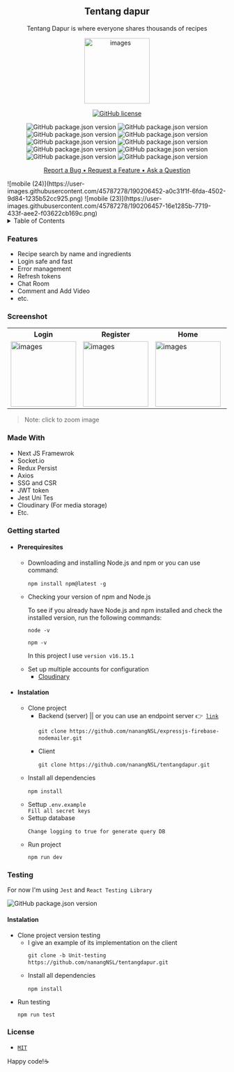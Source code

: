 <h2 align="center">Tentang dapur</h2>
<p align="center">Tentang Dapur is where everyone shares thousands of recipes</p>
<div align="center"><img src="https://user-images.githubusercontent.com/45787278/189479996-d1e717fe-4513-4f28-bd72-cdfde8ebc272.png"  width="150px"  alt="images"/></div>

<p align="center"><a href="https://github.com/nanangNSL/tentangdapur/blob/main/LICENSE"><img alt="GitHub license" src="https://img.shields.io/github/license/nanangNSL/tentangdapur"></a></p>
<p align="center"><img alt="GitHub package.json version" src="https://img.shields.io/badge/postgres-%23316192.svg?style=for-the-badge&logo=postgresql&logoColor=white">
<img alt="GitHub package.json version" src="https://img.shields.io/badge/react-%2320232a.svg?style=for-the-badge&logo=react&logoColor=%2361DAFB">
<img alt="GitHub package.json version" src="https://img.shields.io/badge/Next-black?style=for-the-badge&logo=next.js&logoColor=white">
<img alt="GitHub package.json version" src="https://img.shields.io/badge/express.js-%23404d59.svg?style=for-the-badge&logo=express&logoColor=%2361DA">
<img alt="GitHub package.json version" src="https://img.shields.io/badge/JWT-black?style=for-the-badge&logo=JSON%20web%20tokens">
<img alt="GitHub package.json version" src="https://img.shields.io/badge/NPM-%23000000.svg?style=for-the-badge&logo=npm&logoColor=white">
<img alt="GitHub package.json version" src="https://img.shields.io/badge/vercel-%23000000.svg?style=for-the-badge&logo=vercel&logoColor=white">
<img alt="GitHub package.json version" src="https://img.shields.io/badge/heroku-%23430098.svg?style=for-the-badge&logo=heroku&logoColor=white)">
<img alt="GitHub package.json version" src="https://img.shields.io/badge/Socket.io-black?style=for-the-badge&logo=socket.io&badgeColor=010101">
<img alt="GitHub package.json version" src="https://img.shields.io/badge/javascript-%23323330.svg?style=for-the-badge&logo=javascript&logoColor=%23F7DF1E"></p>
<p align="center">
<a href="https://github.com/nanangNSL/tentangdapur/issues/1">Report a Bug • </a>
<a href="https://github.com/nanangNSL/tentangdapur/issues/2">Request a Feature • </a>
<a href="https://github.com/nanangNSL/tentangdapur/issues/3">Ask a Question</a></p>![mobile (24)](https://user-images.githubusercontent.com/45787278/190206452-a0c31f1f-6fda-4502-9d84-1235b52cc925.png)
![mobile (23)](https://user-images.githubusercontent.com/45787278/190206457-16e1285b-7719-433f-aee2-f03622cb169c.png)



<details>
<summary>Table of Contents</summary>
<br/>
  
* [Features](#feature)
* [Screenshoot](#screen)
* [Made with](#built)
* [Getting Started](#getting)
  * [Prerequisites](#Prerequisites)
  * [Installation](#Installation)
* [Testing](#test)
  * [Start to test](#InstalTest)
* [License](#License)
</details>
<h3 id=feature>Features</h3>
<ul>
<li>Recipe search by name and ingredients</li>
<li>Login safe and fast</li>
<li>Error management</li>
<li>Refresh tokens</li>
<li>Chat Room</li>
<li>Comment and Add Video</li>
  <li>etc.</li>
</ul>

<h3 id=screen>Screenshot</h3>
<table>
  <tr>
    <th>Login</th>
    <th>Register</th>
    <th>Home</th>
     <th>Add Recipe</th>
     <th>Profile</th>
     <th>Chat</th>
     <th>Detail</th>
  </tr>
  <tr>
    <td><img src="https://user-images.githubusercontent.com/45787278/190206490-dcdc8c09-2d57-46ed-b719-b8bdc2b45fd7.png"  width="150px"  alt="images"/></td>
      <td><img src="https://user-images.githubusercontent.com/45787278/190206485-dd4e96b3-3dcf-4b1c-8c2a-488c4c388f79.png"  width="150px"  alt="images"/></td>
<td><img src="https://user-images.githubusercontent.com/45787278/189479997-483489d5-7b53-42c2-a160-b5796d24c2a6.png"  width="150px"  alt="images"/></td>
<td><img src="https://user-images.githubusercontent.com/45787278/189479991-c82fb97c-b6e1-4948-a358-5afdfcd612ca.png" width="150px"  alt="images"/></td>
    <td><img src="https://user-images.githubusercontent.com/45787278/189479994-4f629790-98ff-40f1-8365-de0e3f5aa19f.png"  width="150px"  alt="images"/></td>
<td><img src="https://user-images.githubusercontent.com/45787278/189479992-7a96f16d-783a-4906-98b0-bbeb3c29d45b.png" width="150px"  alt="images"/></td>
<td><img src="https://user-images.githubusercontent.com/45787278/189479998-7f83e41d-fc19-49cd-86d3-2929c7fde7b8.png"  width="150px"  alt="images"/></td>
  </tr>
</table>
<blockquote>Note: click to zoom image</blockquote>


<h3 id=built>Made With</h3>
<ul>
  <li>Next JS Framewrok</li>
   <li>Socket.io</li>
   <li>Redux Persist</li>
   <li>Axios</li>
   <li>SSG and CSR</li>
   <li>JWT token</li>
   <li>Jest Uni Tes</li>
  <li>Cloudinary (For media storage)</li>
  <li>Etc.</li>
</ul>
<h3 id=getting>Getting started</h3>
<ul>
   <li>
     <h4 id=Prerequisites>Prerequiresites</h4>
     <ul>
       <li>Downloading and installing Node.js and npm or you can use command:</li>
       <pre><code>npm install npm@latest -g</code> </pre>
       <li>Checking your version of npm and Node.js</li>
       <p>To see if you already have Node.js and npm installed and check the installed version, run the following commands:</p>
       <pre><code>node -v</code></pre>
        <pre><code>npm -v</code></pre>
       <p>In this project I use <code>version v16.15.1</code></p> 
       <li>Set up multiple accounts for configuration
       <ul>
         <li><a href="https://cloudinary.com/">Cloudinary<a></li>
         </ul>
       </li>
     </ul>
  </li>
  <li>
     <h4 id=Installation>Instalation</h4>
      <ul>
        <li>Clone project
          <ul>
             <li>Backend (server) || or you can use an endpoint server 👉<code> <a href="https://expressjs-firebase-nodemailer.herokuapp.com/">link<a></code> 
             <pre><code>git clone https://github.com/nanangNSL/expressjs-firebase-nodemailer.git</code> </pre>
             </li>
            <li>Client
             <pre><code>git clone https://github.com/nanangNSL/tentangdapur.git</code> </pre>
             </li>
          </ul>
        </li>
        <li>Install all dependencies
             <pre><code>npm install</code> </pre>
            </li>
       <li>Settup <code>.env.example</code></li>
         <code>Fill all secret keys</code>
          <li>Settup database </li>
             <pre><code>Change logging to true for generate query DB</code> </pre>
         <li>Run project</li>
            <pre><code>npm run dev</code></pre>
      </ul>
   </li>
</ul> 
<h3 id=test>Testing</h3>
<p>For now I'm using <code>Jest</code> and <code>React Testing Library</code></p>
<img alt="GitHub package.json version" src="https://img.shields.io/badge/-jest-%23C21325?style=for-the-badge&logo=jest&logoColor=white">
<h4 id=InstalTest>Instalation</h4>
   <ul>
     <li>Clone project version testing
      <ul>
       <li>I give an example of its implementation on the client
         <pre><code>git clone -b Unit-testing https://github.com/nanangNSL/tentangdapur.git</code> </pre>
      </li>
       <li>Install all dependencies
             <pre><code>npm install</code> </pre>
            </li>
     </ul>
     </li>
     <li>Run testing</li>
     <pre><code>npm run test</code></pre>
   </ul>
    
<h3 id=License>License</h3>
<ul>
  <li><code><a href="https://github.com/nanangNSL/tentangdapur/blob/main/LICENSE">MIT</a></code></li>
</ul>
<p>Happy code!☕</p>

